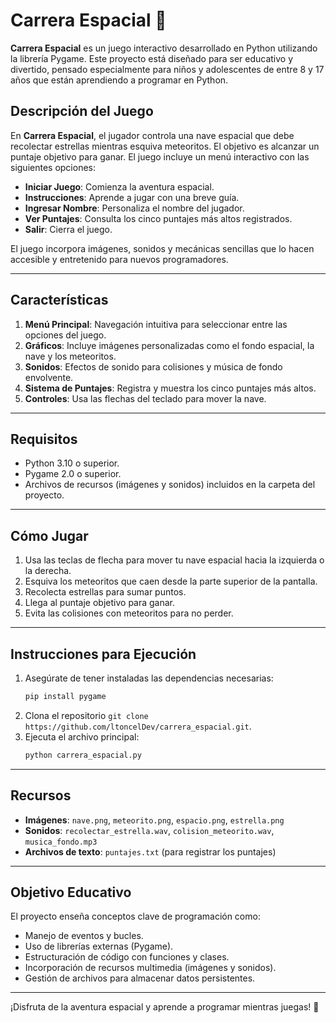 # Carrera Espacial 🚀

**Carrera Espacial** es un juego interactivo desarrollado en Python utilizando la librería Pygame. Este proyecto está diseñado para ser educativo y divertido, pensado especialmente para niños y adolescentes de entre 8 y 17 años que están aprendiendo a programar en Python.

## Descripción del Juego

En **Carrera Espacial**, el jugador controla una nave espacial que debe recolectar estrellas mientras esquiva meteoritos. El objetivo es alcanzar un puntaje objetivo para ganar. El juego incluye un menú interactivo con las siguientes opciones:

- **Iniciar Juego**: Comienza la aventura espacial.
- **Instrucciones**: Aprende a jugar con una breve guía.
- **Ingresar Nombre**: Personaliza el nombre del jugador.
- **Ver Puntajes**: Consulta los cinco puntajes más altos registrados.
- **Salir**: Cierra el juego.

El juego incorpora imágenes, sonidos y mecánicas sencillas que lo hacen accesible y entretenido para nuevos programadores.

---

## Características

1. **Menú Principal**: Navegación intuitiva para seleccionar entre las opciones del juego.
2. **Gráficos**: Incluye imágenes personalizadas como el fondo espacial, la nave y los meteoritos.
3. **Sonidos**: Efectos de sonido para colisiones y música de fondo envolvente.
4. **Sistema de Puntajes**: Registra y muestra los cinco puntajes más altos.
5. **Controles**: Usa las flechas del teclado para mover la nave.

---

## Requisitos

- Python 3.10 o superior.
- Pygame 2.0 o superior.
- Archivos de recursos (imágenes y sonidos) incluidos en la carpeta del proyecto.

---

## Cómo Jugar

1. Usa las teclas de flecha para mover tu nave espacial hacia la izquierda o la derecha.
2. Esquiva los meteoritos que caen desde la parte superior de la pantalla.
3. Recolecta estrellas para sumar puntos.
4. Llega al puntaje objetivo para ganar.
5. Evita las colisiones con meteoritos para no perder.

---

## Instrucciones para Ejecución

1. Asegúrate de tener instaladas las dependencias necesarias:
   ```bash
   pip install pygame
   ```
2. Clona el repositorio `git clone https://github.com/ltoncelDev/carrera_espacial.git`.
3. Ejecuta el archivo principal:
   ```bash
   python carrera_espacial.py
   ```

---

## Recursos

- **Imágenes**: `nave.png`, `meteorito.png`, `espacio.png`, `estrella.png`
- **Sonidos**: `recolectar_estrella.wav`, `colision_meteorito.wav`, `musica_fondo.mp3`
- **Archivos de texto**: `puntajes.txt` (para registrar los puntajes)

---

## Objetivo Educativo

El proyecto enseña conceptos clave de programación como:

- Manejo de eventos y bucles.
- Uso de librerías externas (Pygame).
- Estructuración de código con funciones y clases.
- Incorporación de recursos multimedia (imágenes y sonidos).
- Gestión de archivos para almacenar datos persistentes.

---

¡Disfruta de la aventura espacial y aprende a programar mientras juegas! 🚀
